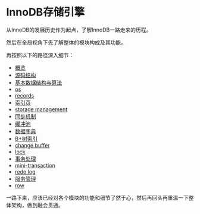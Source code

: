 # InnoDB存储引擎

从InnoDB的发展历史作为起点，了解InnoDB一路走来的历程。

然后在全局视角下先了解整体的模块构成及其功能。

再按照以下的路径深入细节：

- [概览](http://ayalastrike.f3322.net:8090/pages/viewpage.action?pageId=15040514)
- [源码结构](http://ayalastrike.f3322.net:8090/pages/viewpage.action?pageId=14221316)
- [基本数据结构与算法](http://ayalastrike.f3322.net:8090/pages/viewpage.action?pageId=14221324)
- [os](http://ayalastrike.f3322.net:8090/display/RH/os)
- [records](http://ayalastrike.f3322.net:8090/display/RH/records)
- [索引页](http://ayalastrike.f3322.net:8090/pages/viewpage.action?pageId=17170903)
- [storage management](http://ayalastrike.f3322.net:8090/display/RH/storage+management)
- [同步机制](http://ayalastrike.f3322.net:8090/pages/viewpage.action?pageId=15040528)
- [缓冲池](http://ayalastrike.f3322.net:8090/pages/viewpage.action?pageId=17171137)
- [数据字典](http://ayalastrike.f3322.net:8090/pages/viewpage.action?pageId=17171029)
- [B+树索引](http://ayalastrike.f3322.net:8090/pages/viewpage.action?pageId=17171046)
- [change buffer](http://ayalastrike.f3322.net:8090/display/RH/change+buffer)
- [lock](http://ayalastrike.f3322.net:8090/display/RH/lock)
- [事务处理](http://ayalastrike.f3322.net:8090/pages/viewpage.action?pageId=17171150)
- [mini-transaction](http://ayalastrike.f3322.net:8090/display/RH/mini-transaction)
- [redo log](http://ayalastrike.f3322.net:8090/display/RH/redo+log)
- [服务管理](http://ayalastrike.f3322.net:8090/pages/viewpage.action?pageId=17171164)
- [row](http://ayalastrike.f3322.net:8090/display/RH/row)



一路下来，应该已经对各个模块的功能和细节了然于心，然后再回头再重温一下整体架构，做到融会贯通。